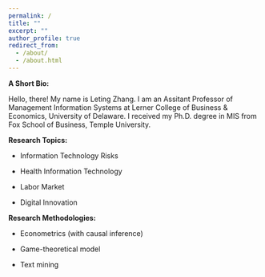 ```yaml
---
permalink: /
title: ""
excerpt: ""
author_profile: true
redirect_from: 
  - /about/
  - /about.html
---
```


**A Short Bio:**

Hello, there! My name is Leting Zhang. I am an Assitant Professor of Management Information Systems at Lerner College of Business & Economics, University of Delaware.
I received my Ph.D. degree in MIS from Fox School of Business, Temple University.



**Research Topics:**

- Information Technology Risks

- Health Information Technology

- Labor Market

- Digital Innovation

  

**Research Methodologies:**

- Econometrics (with causal inference)

- Game-theoretical model

- Text mining

  


